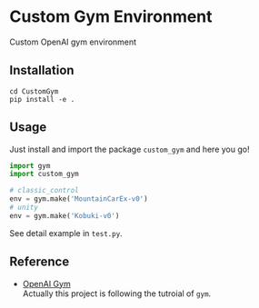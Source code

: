 # Custom Gym Environment
Custom OpenAI gym environment

## Installation
```
cd CustomGym
pip install -e .
```

## Usage
Just install and import the package ```custom_gym``` and here you go!
```python
import gym
import custom_gym

# classic_control
env = gym.make('MountainCarEx-v0')
# unity
env = gym.make('Kobuki-v0')
```
See detail example in ```test.py```.

## Reference
* [OpenAI Gym](https://github.com/openai)<br>
  Actually this project is following the tutroial of ```gym```.

